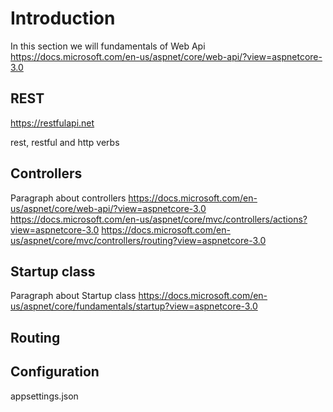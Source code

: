 # Introduction
In this section we will fundamentals of Web Api
https://docs.microsoft.com/en-us/aspnet/core/web-api/?view=aspnetcore-3.0

## REST

https://restfulapi.net

rest, restful and http verbs

## Controllers

Paragraph about controllers
https://docs.microsoft.com/en-us/aspnet/core/web-api/?view=aspnetcore-3.0
https://docs.microsoft.com/en-us/aspnet/core/mvc/controllers/actions?view=aspnetcore-3.0
https://docs.microsoft.com/en-us/aspnet/core/mvc/controllers/routing?view=aspnetcore-3.0

## Startup class

Paragraph about Startup class
https://docs.microsoft.com/en-us/aspnet/core/fundamentals/startup?view=aspnetcore-3.0

## Routing 

## Configuration

appsettings.json
